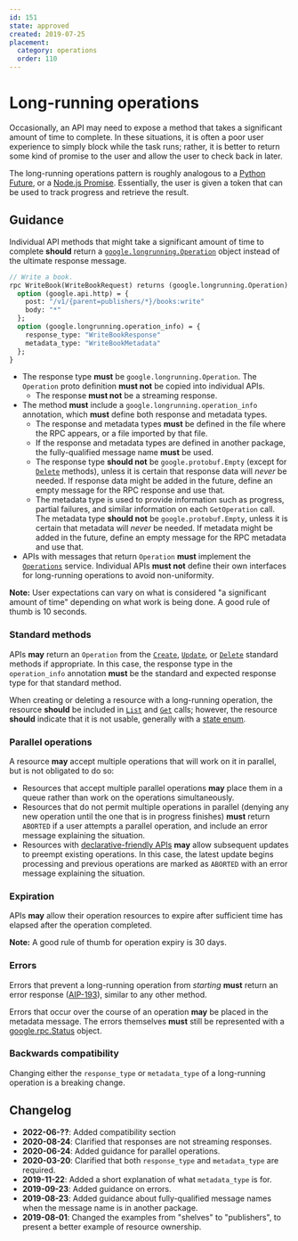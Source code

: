 ```yaml
---
id: 151
state: approved
created: 2019-07-25
placement:
  category: operations
  order: 110
---
```


# Long-running operations

Occasionally, an API may need to expose a method that takes a significant
amount of time to complete. In these situations, it is often a poor user
experience to simply block while the task runs; rather, it is better to return
some kind of promise to the user and allow the user to check back in later.

The long-running operations pattern is roughly analogous to a [Python
Future][], or a [Node.js Promise][]. Essentially, the user is given a token
that can be used to track progress and retrieve the result.

## Guidance

Individual API methods that might take a significant amount of time to complete
**should** return a [`google.longrunning.Operation`][lro] object instead of the
ultimate response message.

```proto
// Write a book.
rpc WriteBook(WriteBookRequest) returns (google.longrunning.Operation) {
  option (google.api.http) = {
    post: "/v1/{parent=publishers/*}/books:write"
    body: "*"
  };
  option (google.longrunning.operation_info) = {
    response_type: "WriteBookResponse"
    metadata_type: "WriteBookMetadata"
  };
}
```

- The response type **must** be `google.longrunning.Operation`. The `Operation`
  proto definition **must not** be copied into individual APIs.
  - The response **must not** be a streaming response.
- The method **must** include a `google.longrunning.operation_info` annotation,
  which **must** define both response and metadata types.
  - The response and metadata types **must** be defined in the file where the
    RPC appears, or a file imported by that file.
  - If the response and metadata types are defined in another package, the
    fully-qualified message name **must** be used.
  - The response type **should not** be `google.protobuf.Empty` (except for
    [`Delete`][aip-135] methods), unless it is certain that response data will
    _never_ be needed. If response data might be added in the future, define an
    empty message for the RPC response and use that.
  - The metadata type is used to provide information such as progress, partial
    failures, and similar information on each `GetOperation` call. The metadata
    type **should not** be `google.protobuf.Empty`, unless it is certain that
    metadata will _never_ be needed. If metadata might be added in the future,
    define an empty message for the RPC metadata and use that.
- APIs with messages that return `Operation` **must** implement the
  [`Operations`][lro] service. Individual APIs **must not** define their own
  interfaces for long-running operations to avoid non-uniformity.

**Note:** User expectations can vary on what is considered "a significant
amount of time" depending on what work is being done. A good rule of thumb is
10 seconds.

### Standard methods

APIs **may** return an `Operation` from the [`Create`][aip-133],
[`Update`][aip-134], or [`Delete`][aip-135] standard methods if appropriate. In
this case, the response type in the `operation_info` annotation **must** be the
standard and expected response type for that standard method.

When creating or deleting a resource with a long-running operation, the
resource **should** be included in [`List`][aip-132] and [`Get`][aip-131]
calls; however, the resource **should** indicate that it is not usable,
generally with a [state enum][aip-216].

### Parallel operations

A resource **may** accept multiple operations that will work on it in parallel,
but is not obligated to do so:

- Resources that accept multiple parallel operations **may** place them in a
  queue rather than work on the operations simultaneously.
- Resources that do not permit multiple operations in parallel (denying any
  new operation until the one that is in progress finishes) **must** return
  `ABORTED` if a user attempts a parallel operation, and include an error
  message explaining the situation.
- Resources with [declarative-friendly APIs][aip-128] **may** allow subsequent
  updates to preempt existing operations. In this case, the latest update
  begins processing and previous operations are marked as `ABORTED` with an
  error message explaining the situation.

### Expiration

APIs **may** allow their operation resources to expire after sufficient time
has elapsed after the operation completed.

**Note:** A good rule of thumb for operation expiry is 30 days.

### Errors

Errors that prevent a long-running operation from _starting_ **must** return an
error response ([AIP-193][]), similar to any other method.

Errors that occur over the course of an operation **may** be placed in the
metadata message. The errors themselves **must** still be represented with a
[google.rpc.Status][] object.

### Backwards compatibility

Changing either the `response_type` or `metadata_type` of a long-running operation
is a breaking change.

<!-- prettier-ignore-start -->
[aip-128]: ./0128.md
[aip-131]: ./0131.md
[aip-132]: ./0132.md
[aip-133]: ./0133.md
[aip-134]: ./0134.md
[aip-135]: ./0135.md
[aip-193]: ./0193.md
[aip-216]: ./0216.md
[google.rpc.Status]: https://github.com/googleapis/googleapis/blob/master/google/rpc/status.proto
[lro]: https://github.com/googleapis/googleapis/blob/master/google/longrunning/operations.proto
[node.js promise]: https://developer.mozilla.org/en-US/docs/Web/JavaScript/Guide/Using_promises
[python future]: https://docs.python.org/3/library/concurrent.futures.html#concurrent.futures.Future
<!-- prettier-ignore-end -->

## Changelog

- **2022-06-??**: Added compatibility section
- **2020-08-24**: Clarified that responses are not streaming responses.
- **2020-06-24**: Added guidance for parallel operations.
- **2020-03-20**: Clarified that both `response_type` and `metadata_type` are
  required.
- **2019-11-22**: Added a short explanation of what `metadata_type` is for.
- **2019-09-23**: Added guidance on errors.
- **2019-08-23**: Added guidance about fully-qualified message names when the
  message name is in another package.
- **2019-08-01**: Changed the examples from "shelves" to "publishers", to
  present a better example of resource ownership.
